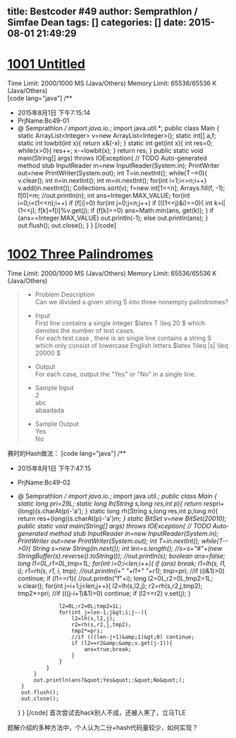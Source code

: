 title: Bestcoder #49
author: Semprathlon / Simfae Dean
tags: []
categories: []
date: 2015-08-01 21:49:29
---
[1001 Untitled](http://bestcoder.hdu.edu.cn/contests/contest_showproblem.php?cid=611&pid=1001)
====
Time Limit: 2000/1000 MS (Java/Others) Memory Limit: 65536/65536 K (Java/Others)   
[code lang="java"]
/**
 * 2015年8月1日 下午7:15:14
 * PrjName:Bc49-01
 * @ Semprathlon
 */
import java.io.*;
import java.util.*;
public class Main {
    static ArrayList&lt;Integer&gt; v=new ArrayList&lt;Integer&gt;();
    static int[] a,f;
    static int lowbit(int x){
        return x&amp;(-x);
    }
    static int get(int x){
        int res=0;
        while(x&gt;0){
            res++;
            x-=lowbit(x);
        }
        return res;
    }
    public static void main(String[] args) throws IOException{
        // TODO Auto-generated method stub
        InputReader in=new InputReader(System.in);
        PrintWriter out=new PrintWriter(System.out);
        int T=in.nextInt();
        while(T--&gt;0){
            v.clear();
            int n=in.nextInt();
            int m=in.nextInt();
            for(int i=1;i&lt;=n;i++)
                v.add(in.nextInt());
            Collections.sort(v);
            f=new int[1&lt;&lt;n];
            Arrays.fill(f, -1);
            f[0]=m;
            //out.println(n);
            int ans=Integer.MAX_VALUE;
            for(int i=0;i&lt;(1&lt;&lt;n);i++)
                if (f[i]&gt;0)
                    for(int j=0;j&lt;n;j++)
                        if (((1&lt;&lt;j)&amp;i)==0){
                            int k=i|(1&lt;&lt;j);
                            f[k]=f[i]%v.get(j);
                            if (f[k]==0)
                                ans=Math.min(ans, get(k));
                        }
            if (ans==Integer.MAX_VALUE) out.println(-1);
            else out.println(ans);
        }
        out.flush();
        out.close();
    }
}
[/code]

[1002 Three Palindromes](http://bestcoder.hdu.edu.cn/contests/contest_showproblem.php?cid=611&pid=1002)
====
Time Limit: 2000/1000 MS (Java/Others) Memory Limit: 65536/65536 K (Java/Others)    
> * Problem Description   
> Can we divided a given string S into three nonempty palindromes?   
> 
> * Input   
> First line contains a single integer $latex T \leq 20 $ which denotes the number of test cases.   
> For each test case , there is an single line contains a string S which only consist of lowercase English letters.$latex 1\leq |s| \leq 20000 $  
> 
> * Output   
> For each case, output the "Yes" or "No" in a single line.   
> 
> * Sample Input   
> 2   
> abc   
> abaadada   
> 
> * Sample Output   
> Yes   
> No   

赛时的Hash做法：
[code lang="java"]
/**
 * 2015年8月1日 下午7:47:15
 * PrjName:Bc49-02
 * @ Semprathlon
 */
import java.io.*;
import java.util.*;
public class Main {
    static long pri=29L;
    static long lh(String s,long res,int p){
        return res*pri+(long)(s.charAt(p)-'a');
    }
    static long rh(String s,long res,int p,long m){
        return res+(long)(s.charAt(p)-'a')*m;
    }
    static BitSet v=new BitSet(20010);
    public static void main(String[] args) throws IOException{
        // TODO Auto-generated method stub
        InputReader in=new InputReader(System.in);
        PrintWriter out=new PrintWriter(System.out);
        int T=in.nextInt();
        while(T--&gt;0){
            String s=new String(in.next());
            int len=s.length();
            //s=s+&quot;#&quot;+(new StringBuffer(s).reverse().toString());
            //out.println(s);
            boolean ans=false;
            long l1=0L,r1=0L,tmp=1L;
            for(int i=0;i&lt;len;i++){
                if (ans) break;
                l1=lh(s, l1, i);
                r1=rh(s, r1, i, tmp);
                //out.println(i+&quot; &quot;+l1+&quot; &quot;+r1);
                tmp*=pri;
                //if ((i&amp;1)&gt;0) continue;
                if (l1==r1){
                    //out.println(&quot;f&quot;+i);
                    long l2=0L,r2=0L,tmp2=1L;
                    v.clear();
                    for(int j=i+1;j&lt;len;j++){
                        l2=lh(s,l2,j);
                        r2=rh(s,r2,j,tmp2);
                        tmp2*=pri;
                        //if (((j-i+1)&amp;1)&gt;0) continue;
                        if (l2==r2) v.set(j);
                    }
                    
                    l2=0L;r2=0L;tmp2=1L;
                    for(int j=len-1;j&gt;i;j--){
                        l2=lh(s,l2,j);
                        r2=rh(s,r2,j,tmp2);
                        tmp2*=pri;
                        //if (((len-j+1)&amp;1)&gt;0) continue;
                        if (l2==r2&amp;&amp;v.get(j-1)){
                            ans=true;break;
                        }
                    }
                }
            }
            out.println(ans?&quot;Yes&quot;:&quot;No&quot;);
        }
        out.flush();
        out.close();
    }
}
[/code]
首次尝试去hack别人不成，还被人黑了，立马TLE

题解介绍的多种方法中，个人认为二分+hash代码量较少，如何实现？